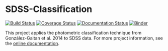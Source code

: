 # SDSS-Classification

[![Build Status](https://travis-ci.com/mwvgroup/SDSS-Classification.svg?branch=master)](https://travis-ci.com/mwvgroup/SDSS-Classification)
[![Coverage Status](https://coveralls.io/repos/github/mwvgroup/Photometric-Classification/badge.svg?branch=master)](https://coveralls.io/github/mwvgroup/Photometric-Classification?branch=master)
[![Documentation Status](https://readthedocs.org/projects/photometric-classification/badge/?version=latest)](https://photometric-classification.readthedocs.io/en/latest/?badge=latest)
[![Binder](https://mybinder.org/badge_logo.svg)](https://mybinder.org/v2/gh/mwvgroup/Photometric-Classification/master?filepath=notebooks%2F)
  
  This project applies the photometric classification technique from González-Gaitan et al. 2014 to SDSS data. For more project information, see the [online documentation](https://photometric-classification.readthedocs.io/en/latest/).
